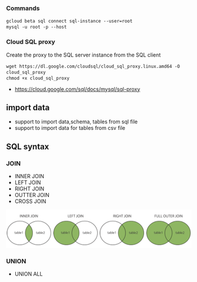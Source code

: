 ### Commands
``` 
gcloud beta sql connect sql-instance --user=root
mysql -u root -p --host 
```

### Cloud SQL proxy
Create the proxy to the SQL server instance from the SQL client
```
wget https://dl.google.com/cloudsql/cloud_sql_proxy.linux.amd64 -O cloud_sql_proxy
chmod +x cloud_sql_proxy
```

- https://cloud.google.com/sql/docs/mysql/sql-proxy


## import data
- support to import data,schema, tables from sql file
- support to import data for tables from csv file

## SQL syntax

### JOIN

- INNER JOIN
- LEFT JOIN
- RIGHT JOIN
- OUTTER JOIN
- CROSS JOIN

![alt text](../images/sql-join.png)

### UNION
- UNION ALL





